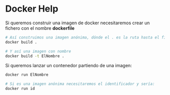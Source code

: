# Docker Help

Si queremos construir una imagen de docker necesitaremos crear un fichero con el nombre **dockerfile**

```sh
# Así construimos una imagen anónima, dónde el . es la ruta hasta el fichero dockerfile 
docker build .

# Y así una imagen con nombre
docker build -t ElNombre .
```

Si queremos lanzar un contenedor partiendo de una imagen:

```sh
docker run ElNombre

# Si es una imagen anónima necesitaremos el identificador y sería:
docker run id
```